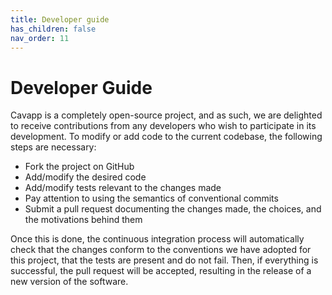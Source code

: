 ```yaml
---
title: Developer guide
has_children: false
nav_order: 11
---
```


# Developer Guide

Cavapp is a completely open-source project, and as such, we are delighted to receive contributions from any developers who wish to participate in its development. To modify or add code to the current codebase, the following steps are necessary:

- Fork the project on GitHub
- Add/modify the desired code
- Add/modify tests relevant to the changes made
- Pay attention to using the semantics of conventional commits
- Submit a pull request documenting the changes made, the choices, and the motivations behind them

Once this is done, the continuous integration process will automatically check that the changes conform to the conventions we have adopted for this project, that the tests are present and do not fail. Then, if everything is successful, the pull request will be accepted, resulting in the release of a new version of the software.